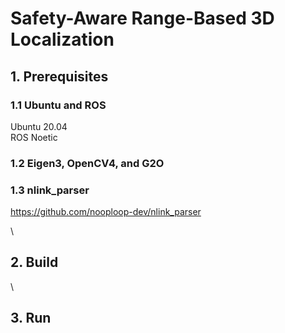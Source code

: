# Safety-Aware Range-Based 3D Localization
## 1. Prerequisites
### 1.1 Ubuntu and ROS
Ubuntu 20.04\
ROS Noetic

### 1.2 Eigen3, OpenCV4, and G2O

### 1.3 nlink_parser
https://github.com/nooploop-dev/nlink_parser

\
## 2. Build

\
## 3. Run
